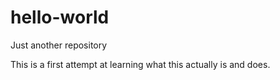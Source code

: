 # hello-world
Just another repository

This is a first attempt at learning what this actually is and does.

